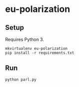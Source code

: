 eu-polarization
===============

Setup
-----

Requires Python 3.

```
mkvirtualenv eu-polarization
pip install -r requirements.txt
```

Run
---

```
python parl.py
```
